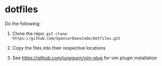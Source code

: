 # dotfiles
Do the following:

1) Clone the repo: `git clone https://github.com/SpencerDoesCode/dotfiles.git`

2) Copy the files into their respective locations

3) See https://github.com/junegunn/vim-plug for vim plugin installation
